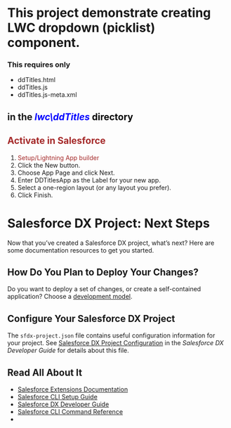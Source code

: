 # This project demonstrate creating LWC dropdown (picklist) component.
### This requires only 
+ ddTitles.html
+ ddTitles.js
+ ddTitles.js-meta.xml
## in the <span style="color:blue"/>*lwc\ddTitles* <span style="color:black"/> directory 
## <span style="Color: brown"/> Activate in Salesforce 


1. <span style="color:Brown"/> Setup/Lightning App builder
2.    Click the New button.
3.    Choose App Page and click Next.
4.    Enter DDTitlesApp as the Label for your new app.
5.    Select a one-region layout (or any layout you prefer).
6.    Click Finish.



# Salesforce DX Project: Next Steps

Now that you’ve created a Salesforce DX project, what’s next? Here are some documentation resources to get you started.

## How Do You Plan to Deploy Your Changes?

Do you want to deploy a set of changes, or create a self-contained application? Choose a [development model](https://developer.salesforce.com/tools/vscode/en/user-guide/development-models).

## Configure Your Salesforce DX Project

The `sfdx-project.json` file contains useful configuration information for your project. See [Salesforce DX Project Configuration](https://developer.salesforce.com/docs/atlas.en-us.sfdx_dev.meta/sfdx_dev/sfdx_dev_ws_config.htm) in the _Salesforce DX Developer Guide_ for details about this file.

## Read All About It

- [Salesforce Extensions Documentation](https://developer.salesforce.com/tools/vscode/)
- [Salesforce CLI Setup Guide](https://developer.salesforce.com/docs/atlas.en-us.sfdx_setup.meta/sfdx_setup/sfdx_setup_intro.htm)
- [Salesforce DX Developer Guide](https://developer.salesforce.com/docs/atlas.en-us.sfdx_dev.meta/sfdx_dev/sfdx_dev_intro.htm)
- [Salesforce CLI Command Reference](https://developer.salesforce.com/docs/atlas.en-us.sfdx_cli_reference.meta/sfdx_cli_reference/cli_reference.htm)
- 
